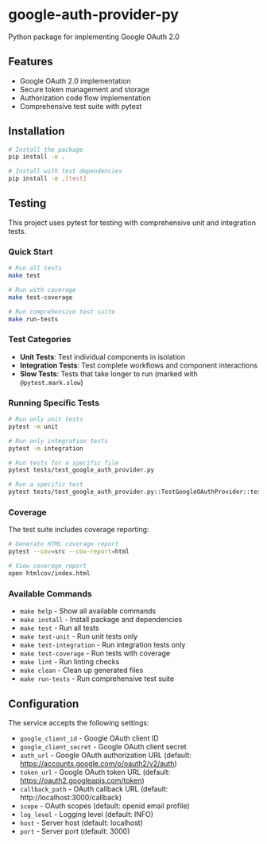 # google-auth-provider-py

Python package for implementing Google OAuth 2.0

## Features

- Google OAuth 2.0 implementation
- Secure token management and storage
- Authorization code flow implementation
- Comprehensive test suite with pytest

## Installation

```bash
# Install the package
pip install -e .

# Install with test dependencies
pip install -e .[test]
```

## Testing

This project uses pytest for testing with comprehensive unit and integration tests.

### Quick Start

```bash
# Run all tests
make test

# Run with coverage
make test-coverage

# Run comprehensive test suite
make run-tests
```

### Test Categories

- **Unit Tests**: Test individual components in isolation
- **Integration Tests**: Test complete workflows and component interactions
- **Slow Tests**: Tests that take longer to run (marked with `@pytest.mark.slow`)

### Running Specific Tests

```bash
# Run only unit tests
pytest -m unit

# Run only integration tests
pytest -m integration

# Run tests for a specific file
pytest tests/test_google_auth_provider.py

# Run a specific test
pytest tests/test_google_auth_provider.py::TestGoogleOAuthProvider::test_initialization
```

### Coverage

The test suite includes coverage reporting:

```bash
# Generate HTML coverage report
pytest --cov=src --cov-report=html

# View coverage report
open htmlcov/index.html
```

### Available Commands

- `make help` - Show all available commands
- `make install` - Install package and dependencies
- `make test` - Run all tests
- `make test-unit` - Run unit tests only
- `make test-integration` - Run integration tests only
- `make test-coverage` - Run tests with coverage
- `make lint` - Run linting checks
- `make clean` - Clean up generated files
- `make run-tests` - Run comprehensive test suite

## Configuration

The service accepts the following settings:

- `google_client_id` - Google OAuth client ID
- `google_client_secret` - Google OAuth client secret
- `auth_url` - Google OAuth authorization URL (default: https://accounts.google.com/o/oauth2/v2/auth)
- `token_url` - Google OAuth token URL (default: https://oauth2.googleapis.com/token)
- `callback_path` - OAuth callback URL (default: http://localhost:3000/callback)
- `scope` - OAuth scopes (default: openid email profile)
- `log_level` - Logging level (default: INFO)
- `host` - Server host (default: localhost)
- `port` - Server port (default: 3000)

